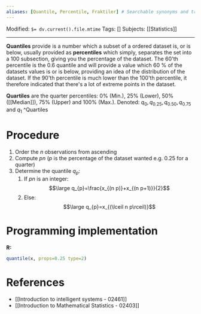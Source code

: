 ```yaml
---
aliases: [Quantile, Percentile, Fraktiler] # Searchable synonyms and translations
---
```


Modified: `$= dv.current().file.mtime`
Tags: []
Subjects: [[Statistics]]
****

**Quantiles** provide is a number which a subset of a ordered dataset is, or is below, usually provided as **percentiles** which simply, separates the set into a 100 subsection, giving you the percentage of the dataset.
The 60'th percentile is the 0.6 quantile and will provide a value which 60 % of the datasets values is or is below, providing an idea of the distribution of the dataset.
If the 90'th percentile is much lower than the 100'th percentile, it therefore indicated that there's a lot of extreme points in the dataset.

**Quartiles** are the quarter percentiles: 0% (Min.), 25% (Lower), 50% ([[Median]]), 75% (Upper) and 100% (Max.).
Denoted: $q_{0}, q_{0.25}, q_{0.50}, q_{0.75} \text { and } q_{1}$
^Quartiles

# Procedure
1. Order the $n$ observations from ascending
2. Compute $pn$ ($p$ is the percentage of the dataset wanted e.g. 0.25 for a quarter)
3. Determine the quantile $q_{p}$:
	1. If $pn$ is an integer:
		$$\large q_{p}=\frac{x_{(n p)}+x_{(n p+1)}}{2}$$
	2. Else:
		$$\large q_{p}=x_{(\lceil n p\rceil)}$$

# Programming implementation
**R:** 
```R
quantile(x, props=0.25 type=2)
```

# References
- [[Introduction to intelligent systems - 02461]]
- [[Introduction to Mathematical Statistics - 02403]]
